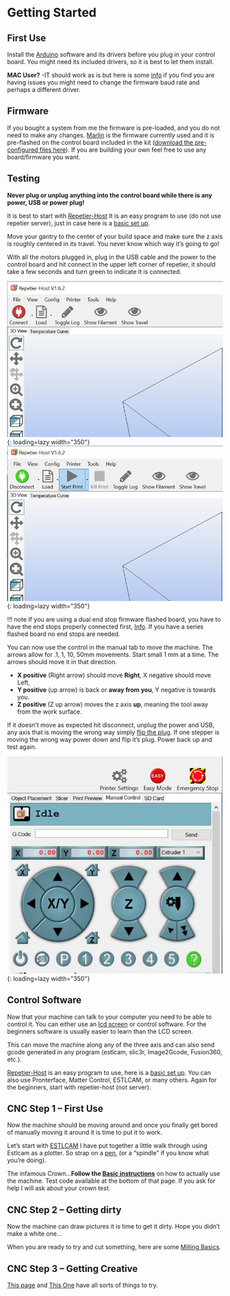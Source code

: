 # Getting Started

## First Use

Install the [Arduino](https://www.arduino.cc/en/Main/Software) software and its drivers before you plug in your control board. You might need
its included drivers, so it is best to let them install.

**MAC User?** -IT should work as is but here is some [info](https://forum.v1e.com/t/cannot-connect-to-ramps-arduino-mac-linux-windows/4066#post-11485) 
if you find you are having issues you might need to change the firmware baud rate and perhaps a different driver.

## Firmware

If you bought a system from me the firmware is pre-loaded, and you do not need to make any changes.
[Marlin](../electronics/marlin-firmware.md) is the firmware currently used and it is pre-flashed on the control board included in the
kit ([download the pre-configured files here](../electronics/marlin-firmware)). If you are building your own feel free to use any
board/firmware you want.

## Testing

**Never plug or unplug anything into the control board while there is any power, USB or power
plug!**

It is best to start with [Repetier-Host](http://www.repetier.com/) It is an easy program to use (do not use repetier server),
just in case here is a [basic set up](../software/repetier-host.md).

Move your gantry to the center of your build space and make sure the z axis is roughly centered in
its travel. You never know which way it’s going to go!

With all the motors plugged in, plug in the USB cable and the power to the control board and hit
connect in the upper left corner of repetier, it should take a few seconds and turn green to
indicate it is connected.

![Not Connected - Red](../img/old/2015/11/rrred.jpg){: loading=lazy width="350"}
![Connected - Green](../img/old/2015/11/rgreen.jpg){: loading=lazy width="350"}

!!! note 
    If you are using a dual end stop firmware flashed board, you have to have the end stops
    properly connected first, [Info](https://docs.v1engineering.com/electronics/dual-endstops/). If you have a series flashed board no end stops are needed.

You can now use the control in the manual tab to move the machine. The arrows allow for .1, 1, 10, 50mm 
movements. Start small 1 mm at a time. The arrows should move it in that direction.

 * __X positive__ (Right arrow) should move __Right__, X negative should move Left,
 * __Y positive__ (up arrow) is back or __away from you__, Y negative is towards you.
 * __Z positive__ (Z up arrow) moves the z axis __up__, meaning the tool away from the work surface.

If it doesn’t move as expected hit disconnect, unplug the power and USB, any axis that is moving the
wrong way simply [flip the plug](../software/reverse-motor.md). If one stepper is moving the wrong way
power down and flip it’s plug. Power back up and test again.

![Repetier Controls](../img/old/2015/11/rcontrols.jpg){: loading=lazy width="350"}
 
## Control Software

Now that your machine can talk to your computer you need to be able to control it. You can either use an
[lcd screen](https://www.v1e./collections/parts/products/full-graphic-smart-controller-big) 
or control software. For the beginners software is usually easier to learn than the LCD screen.

This can move the machine along any of the three axis and can also send gcode generated in any
program (estlcam, slic3r, Image2Gcode, Fusion360, etc.).

[Repetier-Host](http://www.repetier.com/) is an easy program to use, here is a [basic set
up](../software/repetier-host.md). You can also use Pronterface, Matter Control, ESTLCAM, or many
others. Again for the beginners, start with repetier-host (not server).

 
## CNC Step 1 – First Use

Now the machine should be moving around and once you finally get bored of manually moving it around
it is time to put it to work.

Let’s start with [ESTLCAM](http://www.estlcam.com/) I have put together a little walk through using
Estlcam as a plotter. So strap on a [pen](https://www.thingiverse.com/thing:1612207), (or a “spindle” if you know what you’re doing).

The infamous Crown…**Follow the [Basic instructions](../software/estlcam-basics.md)** on how to actually use the machine. Test code
available at the bottom of that page. If you ask for help I will ask about your crown test.

 
## CNC Step 2 – Getting dirty

Now the machine can draw pictures it is time to get it dirty. Hope you didn’t make a white one…

When you are ready to try and cut something, here are some [Milling Basics](../software/estlcam-basics.md).
 
## CNC Step 3 – Getting Creative

[This page](https://forum.v1engineering.com/tag/gallery-mpcnc) and [This One](https://forum.v1engineering.com/tag/gallery-lowrider-cnc) have all sorts of things to try.
